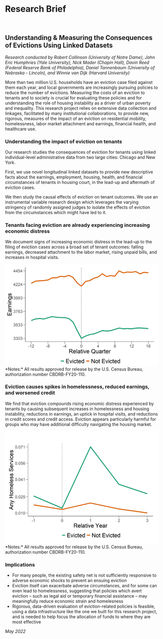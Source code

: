 # Research Brief
﻿
## Understanding & Measuring the Consequences of Evictions Using Linked Datasets

*Research conducted by Robert Collinson (University of Notre Dame), John Eric Humphries (Yale University), Nick Mader (Chapin Hall), Davin Reed (Federal Reserve Bank of Philadelphia), Daniel Tannenbaum (University of Nebraska - Lincoln), and Winnie van Dijk (Harvard University)*

More than two million U.S. households have an eviction case filed against them each year, and local governments are increasingly pursuing policies to reduce the number of evictions. Measuring the costs of an eviction to tenants and to society is crucial for evaluating these policies and for understanding the role of housing instability as a driver of urban poverty and inequality. This research project relies on extensive data collection and linkages, facilitated by many institutional collaborations, to provide new, rigorous, measures of the impact of an eviction on residential mobility, homelessness, labor market attachment and earnings, financial health, and healthcare use.

### Understanding the impact of eviction on tenants

Our research studies the consequences of eviction for tenants using linked individual-level administrative data from two large cities: Chicago and New York.

First, we use novel longitudinal linked datasets to provide new descriptive facts about the earnings, employment, housing, health, and financial circumstances of tenants in housing court, in the lead-up and aftermath of eviction cases.  

We then study the causal effects of eviction on tenant outcomes. We use an instrumental variable research design which leverages the varying stringency of randomly assigned judges to isolate the effects of eviction from the circumstances which might have led to it.  

### Tenants facing eviction are already experiencing increasing economic distress

We document signs of increasing economic distress in the lead-up to the filing of eviction cases across a broad set of tenant outcomes: falling earnings, decreased attachment to the labor market, rising unpaid bills, and increases in hospital visits.

<img src="imgs/collinson-et-al-1.png">
*Notes:* All results approved for release by the U.S. Census Bureau, authorization number CBDRB-FY20-110.

### Eviction causes spikes in homelessness, reduced earnings, and worsened credit

We find that eviction compounds rising economic distress experienced by tenants by causing subsequent increases in homelessness and housing instability, reductions in earnings, an uptick in hospital visits, and reductions in credit scores and credit access.  Eviction appears particularly harmful for groups who may have additional difficulty navigating the housing market.

<img src="imgs/collinson-et-al-2.png">
*Notes:* All results approved for release by the U.S. Census Bureau, authorization number CBDRB-FY20-110.

### Implications

* For many people, the existing safety net is not sufficiently responsive to adverse economic shocks to prevent an ensuing eviction
* Eviction itself can exacerbate adverse circumstances, and for some can even lead to homelessness, suggesting that policies which avert eviction – such as legal aid or temporary financial assistance – may meaningfully reduce economic strain and homelesness
* Rigorous, data-driven evaluation of eviction-related policies is feasible, using a data infrastructure like the one we built for this research project, and is needed to help focus the allocation of funds to where they are most effective


*May 2022*
